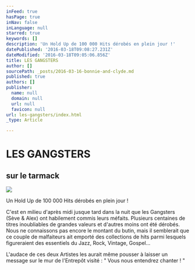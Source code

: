 ```yaml
---
inFeed: true
hasPage: true
inNav: false
inLanguage: null
starred: true
keywords: []
description: 'Un Hold Up de 100 000 Hits dérobés en plein jour !'
datePublished: '2016-03-18T09:08:27.231Z'
dateModified: '2016-03-18T09:05:06.856Z'
title: LES GANGSTERS
author: []
sourcePath: _posts/2016-03-16-bonnie-and-clyde.md
published: true
authors: []
publisher:
  name: null
  domain: null
  url: null
  favicon: null
url: les-gangsters/index.html
_type: Article

---
```

# LES GANGSTERS

## sur le tarmack
![](https://s3-us-west-2.amazonaws.com/the-grid-img/p/adcf0e4a85dc0a9f231c195f68423d2d59313598.jpg)

Un Hold Up de 100 000 Hits dérobés en plein jour !

C'est en milieu d'après midi jusque tard dans la nuit que les Gangsters (Sève & Alex) ont habilement commis leurs méfaits. Plusieurs centaines de titres inoubliables de grandes valeurs et d'autres moins ont été dérobés. Nous ne connaissons pas encore le montant du butin, mais il semblerait que ce couple de malfaiteurs ait emporté des collections de hits parmi lesquels figureraient des essentiels du Jazz, Rock, Vintage, Gospel...

L'audace de ces deux Artistes les aurait même pousser à laisser un message sur le mur de l'Entrepôt visité : " Vous nous entendrez chanter ! "